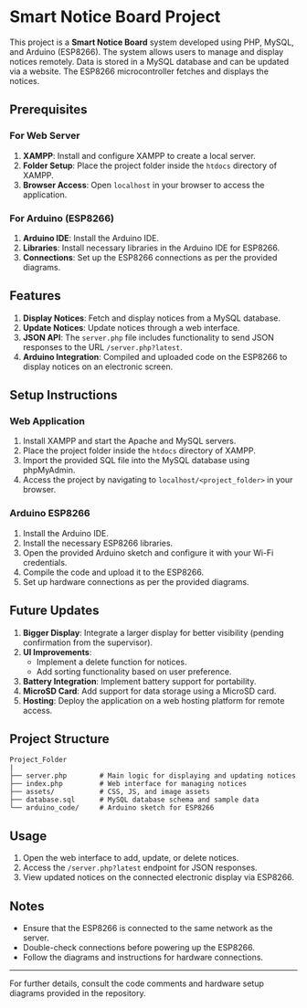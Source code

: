 # Smart Notice Board Project

This project is a **Smart Notice Board** system developed using PHP, MySQL, and Arduino (ESP8266). The system allows users to manage and display notices remotely. Data is stored in a MySQL database and can be updated via a website. The ESP8266 microcontroller fetches and displays the notices.

## Prerequisites

### For Web Server
1. **XAMPP**: Install and configure XAMPP to create a local server.
2. **Folder Setup**: Place the project folder inside the `htdocs` directory of XAMPP.
3. **Browser Access**: Open `localhost` in your browser to access the application.

### For Arduino (ESP8266)
1. **Arduino IDE**: Install the Arduino IDE.
2. **Libraries**: Install necessary libraries in the Arduino IDE for ESP8266.
3. **Connections**: Set up the ESP8266 connections as per the provided diagrams.

## Features

1. **Display Notices**: Fetch and display notices from a MySQL database.
2. **Update Notices**: Update notices through a web interface.
3. **JSON API**: The `server.php` file includes functionality to send JSON responses to the URL `/server.php?latest`.
4. **Arduino Integration**: Compiled and uploaded code on the ESP8266 to display notices on an electronic screen.

## Setup Instructions

### Web Application
1. Install XAMPP and start the Apache and MySQL servers.
2. Place the project folder inside the `htdocs` directory of XAMPP.
3. Import the provided SQL file into the MySQL database using phpMyAdmin.
4. Access the project by navigating to `localhost/<project_folder>` in your browser.

### Arduino ESP8266
1. Install the Arduino IDE.
2. Install the necessary ESP8266 libraries.
3. Open the provided Arduino sketch and configure it with your Wi-Fi credentials.
4. Compile the code and upload it to the ESP8266.
5. Set up hardware connections as per the provided diagrams.

## Future Updates

1. **Bigger Display**: Integrate a larger display for better visibility (pending confirmation from the supervisor).
2. **UI Improvements**: 
   - Implement a delete function for notices.
   - Add sorting functionality based on user preference.
3. **Battery Integration**: Implement battery support for portability.
4. **MicroSD Card**: Add support for data storage using a MicroSD card.
5. **Hosting**: Deploy the application on a web hosting platform for remote access.

## Project Structure

```
Project_Folder
|
├── server.php        # Main logic for displaying and updating notices
├── index.php         # Web interface for managing notices
├── assets/           # CSS, JS, and image assets
├── database.sql      # MySQL database schema and sample data
└── arduino_code/     # Arduino sketch for ESP8266
```

## Usage

1. Open the web interface to add, update, or delete notices.
2. Access the `/server.php?latest` endpoint for JSON responses.
3. View updated notices on the connected electronic display via ESP8266.

## Notes

- Ensure that the ESP8266 is connected to the same network as the server.
- Double-check connections before powering up the ESP8266.
- Follow the diagrams and instructions for hardware connections.

---
For further details, consult the code comments and hardware setup diagrams provided in the repository.

